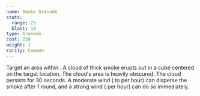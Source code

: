 ```yaml
---
name: Smoke Grenade
stats:
  range: 25
  blast: 10
type: Grenade
cost: 250
weight: 1
rarity: Common
---
```

Target an area within <me-distance length="25" />. A cloud of thick smoke erupts out in a <me-distance length="10" adj/>
cube centered on the target location. The cloud's area is heavily obscured. The cloud persists for 30 seconds.
A moderate wind (<me-distance length="11" large num-only /> to <me-distance length="20" large /> per hour) can disperse the
smoke after 1 round, and a strong wind (<me-distance length="21" large num-only override="or more {metric}"/> per hour)
can do so immediately.

